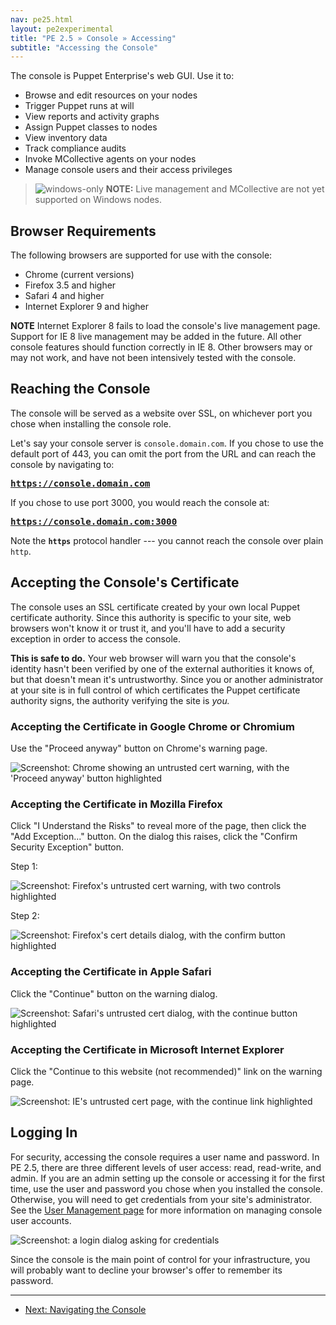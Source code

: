 ```yaml
---
nav: pe25.html
layout: pe2experimental
title: "PE 2.5 » Console » Accessing"
subtitle: "Accessing the Console"
---
```


The console is Puppet Enterprise's web GUI. Use it to:

* Browse and edit resources on your nodes
* Trigger Puppet runs at will
* View reports and activity graphs
* Assign Puppet classes to nodes
* View inventory data
* Track compliance audits
* Invoke MCollective agents on your nodes
* Manage console users and their access privileges

> ![windows-only](./images/windows-logo-small.jpg) **NOTE:** Live management and MCollective are not yet supported on Windows nodes.

Browser Requirements
-----

 The following browsers are supported for use with the console:

- Chrome (current versions)
- Firefox 3.5 and higher
- Safari 4 and higher
- Internet Explorer 9 and higher

**NOTE** Internet Explorer 8 fails to load the console's live management page. Support for IE 8 live management may be added in the future. All other console features should function correctly in IE 8. Other browsers may or may not work, and have not been intensively tested with the console. 

Reaching the Console
-----

The console will be served as a website over SSL, on whichever port you chose when installing the console role. 

Let's say your console server is `console.domain.com`. If you chose to use the default port of 443, you can omit the port from the URL and can reach the console by navigating to:

<big><strong><code>https://console.domain.com</code></strong></big>

If you chose to use port 3000, you would reach the console at:

<big><strong><code>https://console.domain.com:3000</code></strong></big>

Note the **`https`** protocol handler --- you cannot reach the console over plain `http`.

Accepting the Console's Certificate
-----

The console uses an SSL certificate created by your own local Puppet certificate authority. Since this authority is specific to your site, web browsers won't know it or trust it, and you'll have to add a security exception in order to access the console. 

**This is safe to do.** Your web browser will warn you that the console's identity hasn't been verified by one of the external authorities it knows of, but that doesn't mean it's untrustworthy. Since you or another administrator at your site is in full control of which certificates the Puppet certificate authority signs, the authority verifying the site is _you._ 

### Accepting the Certificate in Google Chrome or Chromium

Use the "Proceed anyway" button on Chrome's warning page.

![Screenshot: Chrome showing an untrusted cert warning, with the 'Proceed anyway' button highlighted][cert_chrome]

### Accepting the Certificate in Mozilla Firefox

Click "I Understand the Risks" to reveal more of the page, then click the "Add Exception..." button. On the dialog this raises, click the "Confirm Security Exception" button.

Step 1:

![Screenshot: Firefox's untrusted cert warning, with two controls highlighted][cert_firefox1]

Step 2:

![Screenshot: Firefox's cert details dialog, with the confirm button highlighted][cert_firefox2]

### Accepting the Certificate in Apple Safari

Click the "Continue" button on the warning dialog. 

![Screenshot: Safari's untrusted cert dialog, with the continue button highlighted][cert_safari]

### Accepting the Certificate in Microsoft Internet Explorer

Click the "Continue to this website (not recommended)" link on the warning page. 

![Screenshot: IE's untrusted cert page, with the continue link highlighted][cert_ie]

[cert_chrome]: ./images/console/accessing_cert_chrome.png
[cert_firefox1]: ./images/console/accessing_cert_firefox1.png
[cert_firefox2]: ./images/console/accessing_cert_firefox2.png
[cert_safari]: ./images/console/accessing_cert_safari.png
[cert_ie]: ./images/console/accessing_cert_ie.png
[login]: ./images/console/accessing_login.png



Logging In
-----

For security, accessing the console requires a user name and password. In PE 2.5, there are three different levels of user access: read, read-write, and admin. If you are an admin setting up the console or accessing it for the first time, use the user and password you chose when you installed the console. Otherwise, you will need to get credentials from your site's administrator. See the [User Management page](./console_auth.html) for more information on managing console user accounts.

![Screenshot: a login dialog asking for credentials][login]

Since the console is the main point of control for your infrastructure, you will probably want to decline your browser's offer to remember its password. 


* * * 

- [Next: Navigating the Console](./console_navigating.html) 
